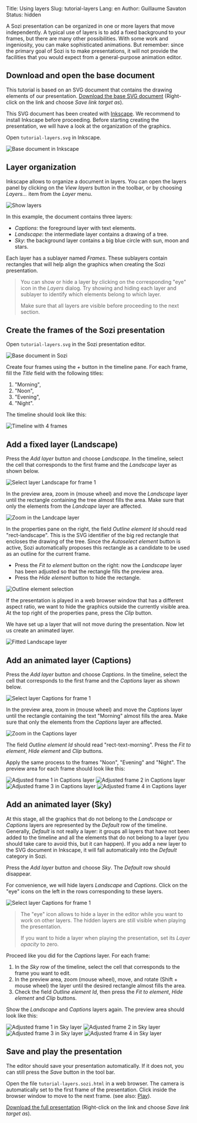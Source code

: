 Title: Using layers
Slug: tutorial-layers
Lang: en
Author: Guillaume Savaton
Status: hidden


A Sozi presentation can be organized in one or more layers that move independently.
A typical use of layers is to add a fixed background to your frames,
but there are many other possibilities.
With some work and ingeniosity, you can make sophisticated animations.
But remember: since the primary goal of Sozi is to make presentations,
it will not provide the facilities that you would expect from a general-purpose
animation editor.

Download and open the base document
-----------------------------------

This tutorial is based on an SVG document that contains the drawing elements of our presentation.
[Download the base SVG document](https://github.com/senshu/Sozi/raw/master/samples/tutorial-layers.svg)
(Right-click on the link and choose *Save link target as*).

This SVG document has been created with [Inkscape](https://inkscape.org).
We recommend to install Inkscape before proceeding.
Before starting creating the presentation, we will have a look at the organization
of the graphics.

Open `tutorial-layers.svg` in Inkscape.

![Base document in Inkscape](|filename|/images/tutorial-layers/sozi-layers-tutorial-screenshot-01.png)

Layer organization
------------------

Inkscape allows to organize a document in layers.
You can open the layers panel by clicking on the *View layers* button in the toolbar,
or by choosing *Layers&hellip;* item from the *Layer* menu.

![Show layers](|filename|/images/tutorial-layers/sozi-layers-tutorial-screenshot-02.png)

In this example, the document contains three layers:

* *Captions*: the foreground layer with text elements.
* *Landscape*: the intermediate layer contains a drawing of a tree.
* *Sky*: the background layer contains a big blue circle with sun, moon and stars.

Each layer has a sublayer named *Frames*. These sublayers contain rectangles
that will help align the graphics when creating the Sozi presentation.

> You can show or hide a layer by clicking on the corresponding "eye" icon in the *Layers* dialog.
> Try showing and hiding each layer and sublayer to identify which elements belong to which layer.
>
> Make sure that all layers are visible before proceeding to the next section.

Create the frames of the Sozi presentation
------------------------------------------

Open `tutorial-layers.svg` in the Sozi presentation editor.

![Base document in Sozi](|filename|/images/tutorial-layers/sozi-layers-tutorial-screenshot-03.png)

Create four frames using the *+* button in the timeline pane.
For each frame, fill the *Title* field with the following titles:

1. "Morning",
2. "Noon",
3. "Evening",
4. "Night".

The timeline should look like this:

![Timeline with 4 frames](|filename|/images/tutorial-layers/sozi-layers-tutorial-screenshot-04.png)

Add a fixed layer (Landscape)
-----------------------------

Press the *Add layer* button and choose *Landscape*.
In the timeline, select the cell that corresponds to the first frame and the
*Landscape* layer as shown below.

![Select layer Landscape for frame 1](|filename|/images/tutorial-layers/sozi-layers-tutorial-screenshot-05.png)

In the preview area, zoom in (mouse wheel) and move the *Landscape* layer
until the rectangle containing the tree almost fills the area.
Make sure that only the elements from the *Landcape* layer are affected.

![Zoom in the Landcape layer](|filename|/images/tutorial-layers/sozi-layers-tutorial-screenshot-06.png)

In the properties pane on the right, the field *Outline element Id* should read
"rect-landscape".
This is the SVG identifier of the big red rectangle that encloses the drawing of
the tree.
Since the *Autoselect element* button is active, Sozi automatically proposes this
rectangle as a candidate to be used as an outline for the current frame.

* Press the *Fit to element* button on the right: now the *Landscape* layer has been
  adjusted so that the rectangle fills the preview area.
* Press the *Hide element* button to hide the rectangle.

![Outline element selection](|filename|/images/tutorial-layers/sozi-layers-tutorial-screenshot-07.png)

If the presentation is played in a web browser window that has a different aspect
ratio, we want to hide the graphics outside the currently visible area.
At the top right of the properties pane, press the *Clip* button.

We have set up a layer that will not move during the presentation.
Now let us create an animated layer.

![Fitted Landscape layer](|filename|/images/tutorial-layers/sozi-layers-tutorial-screenshot-08.png)

Add an animated layer (Captions)
--------------------------------

Press the *Add layer* button and choose *Captions*.
In the timeline, select the cell that corresponds to the first frame and the
*Captions* layer as shown below.

![Select layer Captions for frame 1](|filename|/images/tutorial-layers/sozi-layers-tutorial-screenshot-09.png)

In the preview area, zoom in (mouse wheel) and move the *Captions* layer
until the rectangle containing the text "Morning" almost fills the area.
Make sure that only the elements from the *Captions* layer are affected.

![Zoom in the Captions layer](|filename|/images/tutorial-layers/sozi-layers-tutorial-screenshot-10.png)

The field *Outline element Id* should read "rect-text-morning".
Press the *Fit to element*, *Hide element* and *Clip* buttons.

Apply the same process to the frames "Noon", "Evening" and "Night".
The preview area for each frame should look like this:

![Adjusted frame 1 in Captions layer](|filename|/images/tutorial-layers/sozi-layers-tutorial-screenshot-11.png)
![Adjusted frame 2 in Captions layer](|filename|/images/tutorial-layers/sozi-layers-tutorial-screenshot-12.png)
![Adjusted frame 3 in Captions layer](|filename|/images/tutorial-layers/sozi-layers-tutorial-screenshot-13.png)
![Adjusted frame 4 in Captions layer](|filename|/images/tutorial-layers/sozi-layers-tutorial-screenshot-14.png)

Add an animated layer (Sky)
--------------------------------

At this stage, all the graphics that do not belong to the *Landscape* or *Captions* layers
are represented by the *Default* row of the timeline.
Generally, *Default* is not really a layer: it groups all layers that have not been added to the timeline
and all the elements that do not belong to a layer (you should take care to avoid this, but it can happen).
If you add a new layer to the SVG document in Inkscape, it will fall automatically into
the *Default* category in Sozi.

Press the *Add layer* button and choose *Sky*.
The *Default* row should disappear.

For convenience, we will hide layers *Landscape* and *Captions*.
Click on the "eye" icons on the left in the rows corresponding to these layers.

![Select layer Captions for frame 1](|filename|/images/tutorial-layers/sozi-layers-tutorial-screenshot-15.png)

> The "eye" icon allows to hide a layer in the editor while you want to work on other layers.
> The hidden layers are still visible when playing the presentation.
>
> If you want to hide a layer when playing the presentation, set its *Layer opacity*
> to zero.

Proceed like you did for the *Captions* layer.
For each frame:

1. In the *Sky* row of the timeline, select the cell that corresponds to the frame you want to edit.
2. In the preview area, zoom (mouse wheel), move, and rotate (Shift + mouse wheel) the layer until the desired rectangle almost fills the area.
3. Check the field *Outline element Id*, then press the *Fit to element*, *Hide element* and *Clip* buttons.

Show the *Landscape* and *Captions* layers again.
The preview area should look like this:

![Adjusted frame 1 in Sky layer](|filename|/images/tutorial-layers/sozi-layers-tutorial-screenshot-16.png)
![Adjusted frame 2 in Sky layer](|filename|/images/tutorial-layers/sozi-layers-tutorial-screenshot-17.png)
![Adjusted frame 3 in Sky layer](|filename|/images/tutorial-layers/sozi-layers-tutorial-screenshot-18.png)
![Adjusted frame 4 in Sky layer](|filename|/images/tutorial-layers/sozi-layers-tutorial-screenshot-19.png)

Save and play the presentation
------------------------------

The editor should save your presentation automatically.
If it does not, you can still press the *Save* button in the tool bar.

Open the file `tutorial-layers.sozi.html` in a web browser.
The camera is automatically set to the first frame of the presentation.
Click inside the browser window to move to the next frame.
(see also: [Play](|filename|play.md)).

[Download the full presentation](https://github.com/senshu/Sozi/raw/master/samples/tutorial-layers.sozi.html)
(Right-click on the link and choose *Save link target as*).
